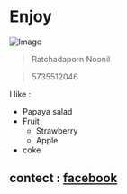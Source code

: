 # Enjoy

![Image](https://media.tenor.com/images/5fa65c8c2585f629b9814fed5a802ef8/tenor.gif)


> Ratchadaporn Noonil

> 5735512046

I like :

* Papaya salad
* Fruit
  * Strawberry
  * Apple
* coke

## contect :  [facebook](https://www.facebook.com/joy.ratchadaporn.25)



    

